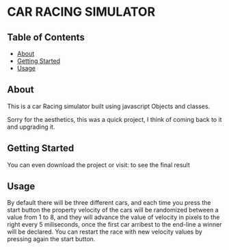 # CAR RACING SIMULATOR

## Table of Contents

- [About](#about)
- [Getting Started](#getting_started)
- [Usage](#usage)

## About <a name = "about"></a>

This is a car Racing simulator built using javascript Objects and classes.

Sorry for the aesthetics, this was a quick project, I think of coming back to it and upgrading it.

## Getting Started <a name = "getting_started"></a>

You can even download the project or visit: to see the final result

## Usage <a name = "usage"></a>

By default there will be three different cars, and each time you press the start button the property velocity of the cars will be randomized between a value from 1 to 8, and they will advance the value of velocity in pixels to the right every 5 miliseconds, once the first car arribest to the end-line a winner will be declared. You can restart the race with new velocity values by pressing again the start button.
